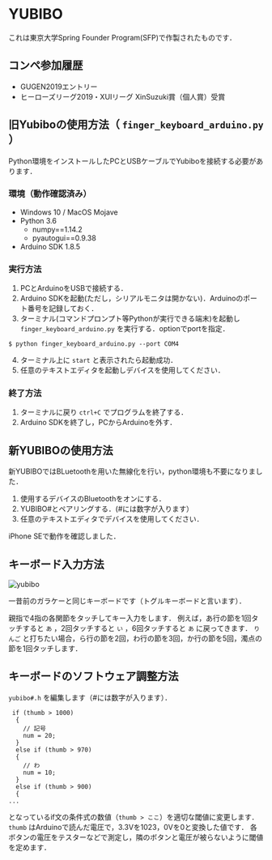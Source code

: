 # YUBIBO
これは東京大学Spring Founder Program(SFP)で作製されたものです．

## コンペ参加履歴
- GUGEN2019エントリー
- ヒーローズリーグ2019・XUIリーグ XinSuzuki賞（個人賞）受賞

## 旧Yubiboの使用方法（ `finger_keyboard_arduino.py` ）
Python環境をインストールしたPCとUSBケーブルでYubiboを接続する必要があります．

### 環境（動作確認済み）
- Windows 10 / MacOS Mojave
- Python 3.6
    - numpy==1.14.2
    - pyautogui==0.9.38
- Arduino SDK 1.8.5

### 実行方法
1. PCとArduinoをUSBで接続する．
2. Arduino SDKを起動(ただし，シリアルモニタは開かない)．Arduinoのポート番号を記録しておく．
3. ターミナル(コマンドプロンプト等Pythonが実行できる端末)を起動し ```finger_keyboard_arduino.py``` を実行する．optionでportを指定．
```
$ python finger_keyboard_arduino.py --port COM4
```
4. ターミナル上に ```start``` と表示されたら起動成功．
5. 任意のテキストエディタを起動しデバイスを使用してください．

### 終了方法
1. ターミナルに戻り `ctrl+C` でプログラムを終了する．
2. Arduino SDKを終了し，PCからArduinoを外す．


## 新YUBIBOの使用方法
新YUBIBOではBLuetoothを用いた無線化を行い，python環境も不要になりました．
1. 使用するデバイスのBluetoothをオンにする．
2. YUBIBO#とペアリングする．(#には数字が入ります）
3. 任意のテキストエディタでデバイスを使用してください．

iPhone SEで動作を確認しました．

## キーボード入力方法
<!--
<img width="319" alt="yubibo" src="https://user-images.githubusercontent.com/38414956/57672240-3e87e500-7652-11e9-86b9-0eb394ba1795.png">
-->
![yubibo](https://user-images.githubusercontent.com/38414956/75324438-4996c380-58ba-11ea-8334-7b61eb2d415a.png)

一昔前のガラケーと同じキーボードです（トグルキーボードと言います）．



親指で4指の各関節をタッチしてキー入力をします．
例えば，あ行の節を1回タッチすると `あ` ，2回タッチすると `い` ，6回タッチすると `あ` に戻ってきます．
`りんご` と打ちたい場合，ら行の節を2回，わ行の節を3回，か行の節を5回，濁点の節を1回タッチします．


## キーボードのソフトウェア調整方法
`yubibo#.h` を編集します（#には数字が入ります）．

```
 if (thumb > 1000)
  {
    // 記号
    num = 20;
  }
  else if (thumb > 970)
  {
    // わ
    num = 10;
  }
  else if (thumb > 900)
  {
...
```
となっているif文の条件式の数値（`thumb > ここ`）を適切な閾値に変更します．
`thumb` はArduinoで読んだ電圧で，3.3Vを1023，0Vを0と変換した値です．
各ボタンの電圧をテスターなどで測定し，隣のボタンと電圧が被らないように閾値を定めます．
